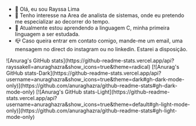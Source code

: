 - 👋 Olá, eu sou Rayssa Lima
- 👀 Tenho interesse na Area de analista de sistemas, onde eu pretendo me especializar ao decorrer do tempo.
- 🌱 Atualmente estou aprendendo a linguagem C, minha primeira linguagem a ser estudada.
- 📪 Caso queira entrar em contato comigo, mande-me um email, uma mensagem no direct do instagram ou no linkedin. Estarei a disposição.

<div>
![Anurag's GitHub stats](https://github-readme-stats.vercel.app/api?rayssakell=anuraghazra&show_icons=true&theme=radical)
[![Anurag's GitHub stats-Dark](https://github-readme-stats.vercel.app/api?username=anuraghazra&show_icons=true&theme=dark#gh-dark-mode-only)](https://github.com/anuraghazra/github-readme-stats#gh-dark-mode-only)
[![Anurag's GitHub stats-Light](https://github-readme-stats.vercel.app/api?username=anuraghazra&show_icons=true&theme=default#gh-light-mode-only)](https://github.com/anuraghazra/github-readme-stats#gh-light-mode-only)
</div>
<!---
RayssaKell/RayssaKell is a ✨ special ✨ repository because its `README.md` (this file) appears on your GitHub profile.
You can click the Preview link to take a look at your changes.
--->
